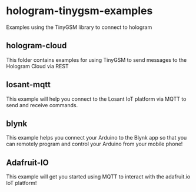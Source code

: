 # hologram-tinygsm-examples
Examples using the TinyGSM library to connect to hologram

## hologram-cloud

This folder contains examples for using TinyGSM to send messages to the Hologram Cloud via REST

## losant-mqtt

This example will help you connect to the Losant IoT platform via MQTT to send and receive commands.

## blynk

This example helps you connect your Arduino to the Blynk app so that you can remotely program and control your Arduino from your mobile phone!

## Adafruit-IO

This example will get you started using MQTT to interact with the adafruit.io IoT platform!

